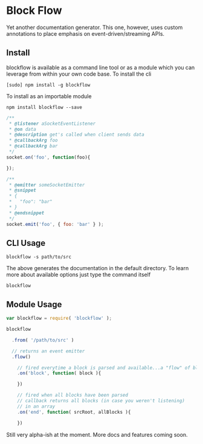 # Block Flow

Yet another documentation generator. This one, however, uses custom annotations to place emphasis on event-driven/streaming APIs.

## Install
blockflow is available as a command line tool or as a module which you can leverage from within your own code base.
To install the cli
```
[sudo] npm install -g blockflow
```

To install as an importable module
```
npm install blockflow --save
```


```javascript
/**
 * @listener aSocketEventListener
 * @on data
 * @description get's called when client sends data
 * @callbackArg foo
 * @callbackArg bar
 */
socket.on('foo', function(foo){

});

```

```javascript
/**
 * @emitter someSocketEmitter
 * @snippet
 * {
 *   "foo": "bar"
 * }
 * @endsnippet
 */
socket.emit('foo', { foo: 'bar' } );
```

## CLI Usage
```
blockflow -s path/to/src
```

The above generates the documentation in the default directory. To learn more about available options just type the command itself

```
blockflow
```

## Module Usage
```javascript
var blockflow = require( 'blockflow' );

blockflow

  .from( '/path/to/src' )

  // returns an event emitter
  .flow()

    // fired everytime a block is parsed and available...a "flow" of blocks :)
    .on('block', function( block ){

    })

    // fired when all blocks have been parsed
    // callback returns all blocks (in case you weren't listening)
    // in an array
    .on('end', function( srcRoot, allBlocks ){

    })
```

Still very alpha-ish at the moment. More docs and features coming soon.

